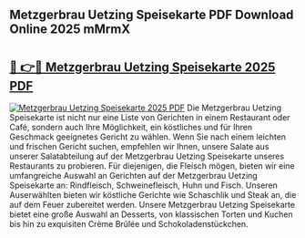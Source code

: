 ## Metzgerbrau Uetzing Speisekarte PDF Download Online 2025 mMrmX

# <h2><a href="http://gce9tzz.nevu.top/?p=Metzgerbrau+Uetzing+Speisekarte">🔗 👉🔴 Metzgerbrau Uetzing Speisekarte 2025 PDF</a></h2>

[![Metzgerbrau Uetzing Speisekarte 2025 PDF](https://i.imgur.com/dBaPXMq.png)](http://gce9tzz.nevu.top/?p=Metzgerbrau+Uetzing+Speisekarte)
Die Metzgerbrau Uetzing Speisekarte ist nicht nur eine Liste von Gerichten in einem Restaurant oder Café, sondern auch Ihre Möglichkeit, ein köstliches und für Ihren Geschmack geeignetes Gericht zu wählen. Wenn Sie nach einem leichten und frischen Gericht suchen, empfehlen wir Ihnen, unsere Salate aus unserer Salatabteilung auf der Metzgerbrau Uetzing Speisekarte unseres Restaurants zu probieren. Für diejenigen, die Fleisch mögen, bieten wir eine umfangreiche Auswahl an Gerichten auf der Metzgerbrau Uetzing Speisekarte an: Rindfleisch, Schweinefleisch, Huhn und Fisch. Unseren Auserwählten bieten wir köstliche Gerichte wie Schaschlik und Steak an, die auf dem Feuer zubereitet werden. Unsere Metzgerbrau Uetzing Speisekarte bietet eine große Auswahl an Desserts, von klassischen Torten und Kuchen bis hin zu exquisiten Crème Brûlée und Schokoladenstückchen.
